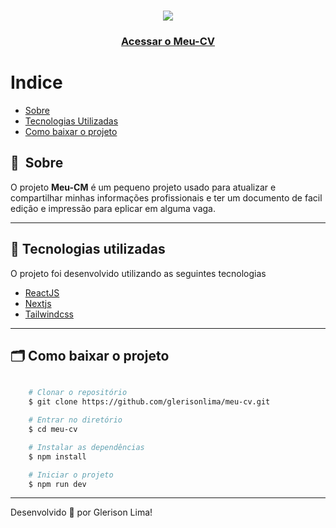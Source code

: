 <h1 align="center">
    <img src="https://github.com/user-attachments/assets/300df887-15cf-4bd8-a0b2-df9c32848303">
</h1>

<h3 align="center">
    <a href="https://glerisonlima.github.io/meu-cv/">Acessar o Meu-CV</a>
<h3 >

# Indice

- [Sobre](#-sobre)
- [Tecnologias Utilizadas](#-tecnologias-utilizadas)
- [Como baixar o projeto](#-como-baixar-o-projeto)

## 🔖&nbsp; Sobre

O projeto **Meu-CM** é um pequeno projeto usado para atualizar e compartilhar minhas informações profissionais e ter um documento de facil edição e impressão para eplicar em alguma vaga.

---

## 🚀 Tecnologias utilizadas

O projeto foi desenvolvido utilizando as seguintes tecnologias

- [ReactJS](https://reactjs.org)
- [Nextjs](https://nextjs.org/)
- [Tailwindcss](https://tailwindcss.com/)

---

## 🗂 Como baixar o projeto

```bash

    # Clonar o repositório
    $ git clone https://github.com/glerisonlima/meu-cv.git

    # Entrar no diretório
    $ cd meu-cv

    # Instalar as dependências
    $ npm install

    # Iniciar o projeto
    $ npm run dev
```

---

Desenvolvido 💜 por Glerison Lima!